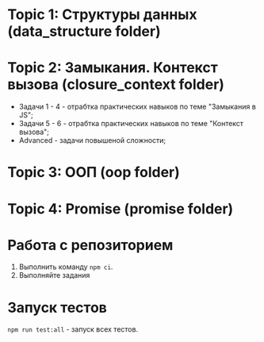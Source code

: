 # Topic 1: Структуры данных (data_structure folder)

# Topic 2: Замыкания. Контекст вызова (closure_context folder)

- Задачи 1 - 4 - отрабтка практических навыков по теме "Замыкания в JS";
- Задачи 5 - 6 - отрабтка практических навыков по теме "Контекст вызова";
- Advanced - задачи повышеной сложности;

# Topic 3: ООП (oop folder)

# Topic 4: Promise (promise folder)

# Работа с репозиторием
1. Выполнить команду `npm ci`.
2. Выполняйте задания

# Запуск тестов
`npm run test:all` - запуск всех тестов.
